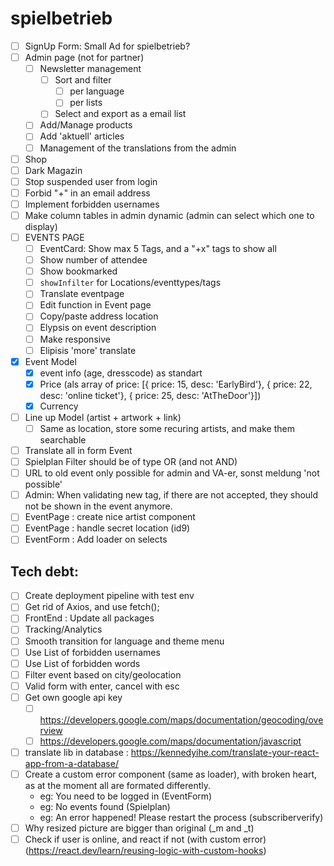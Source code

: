 # spielbetrieb

- [ ] SignUp Form: Small Ad for spielbetrieb? 
- [ ] Admin page (not for partner)
  - [ ] Newsletter management
    - [ ] Sort and filter
      - [ ] per language
      - [ ] per lists
    - [ ] Select and export as a email list
  - [ ] Add/Manage products
  - [ ] Add 'aktuell' articles
  - [ ] Management of the translations from the admin
- [ ] Shop
- [ ] Dark Magazin
- [ ] Stop suspended user from login
- [ ] Forbid "+" in an email address
- [ ] Implement forbidden usernames
- [ ] Make column tables in admin dynamic (admin can select which one to display)
- [ ] EVENTS PAGE
  - [ ] EventCard: Show max 5 Tags, and a "+x" tags to show all
  - [ ] Show number of attendee
  - [ ] Show bookmarked
  - [ ] `showInfilter` for Locations/eventtypes/tags
  - [ ] Translate eventpage
  - [ ] Edit function in Event page
  - [ ] Copy/paste address location
  - [ ] Elypsis on event description
  - [ ] Make responsive
  - [ ] Elipisis 'more' translate
- [x] Event Model
  - [x] event info (age, dresscode) as standart 
  - [x] Price (als array of price: [{ price: 15, desc: 'EarlyBird'}, { price: 22, desc: 'online ticket'}, { price: 25, desc: 'AtTheDoor'}])
  - [x] Currency
- [ ] Line up Model (artist + artwork + link)
  - [ ] Same as location, store some recuring artists, and make them searchable
- [ ] Translate all in form Event
- [ ] Spielplan Filter should be of type OR (and not AND)
- [ ] URL to old event only possible for admin and VA-er, sonst meldung 'not possible'
- [ ] Admin: When validating new tag, if there are not accepted, they should not be shown in the event anymore.
- [ ] EventPage : create nice artist component
- [ ] EventPage : handle secret location (id9)
- [ ] EventForm : Add loader on selects

## Tech debt:

- [ ] Create deployment pipeline with test env
- [ ] Get rid of Axios, and use fetch();
- [ ] FrontEnd : Update all packages
- [ ] Tracking/Analytics
- [ ] Smooth transition for language and theme menu
- [ ] Use List of forbidden usernames
- [ ] Use List of forbidden words
- [ ] Filter event based on city/geolocation
- [ ] Valid form with enter, cancel with esc
- [ ] Get own google api key
  - [ ] https://developers.google.com/maps/documentation/geocoding/overview
  - [ ] https://developers.google.com/maps/documentation/javascript
- [ ] translate lib in database : https://kennedyihe.com/translate-your-react-app-from-a-database/
- [ ] Create a custom error component (same as loader), with broken heart, as at the moment all are formated differently.
  - eg: You need to be logged in (EventForm)
  - eg: No events found (Spielplan)
  - eg: An error happened! Please restart the process (subscriberverify)
- [ ] Why resized picture are bigger than original (_m and _t)
- [ ] Check if user is online, and react if not (with custom error) (https://react.dev/learn/reusing-logic-with-custom-hooks)